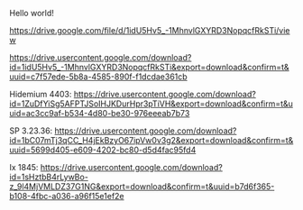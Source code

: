 Hello world!

https://drive.google.com/file/d/1idU5Hv5_-1MhnvlGXYRD3NopqcfRkSTi/view

https://drive.usercontent.google.com/download?id=1idU5Hv5_-1MhnvlGXYRD3NopqcfRkSTi&export=download&confirm=t&uuid=c7f57ede-5b8a-4585-890f-f1dcdae361cb

Hidemium 4403: https://drive.usercontent.google.com/download?id=1ZuDfYiSg5AFPTJSoIHJKDurHpr3pTiVH&export=download&confirm=t&uuid=ac3cc9af-b534-4d80-be30-976eeeab7b73

SP 3.23.36: https://drive.usercontent.google.com/download?id=1bC07mTj3qCC_H4jEkBzyO67ipVw0v3g2&export=download&confirm=t&uuid=5699d405-e609-4202-bc80-d5d4fac95fd4

Ix 1845: https://drive.usercontent.google.com/download?id=1sHztbB4rLywBo-z_9l4MjVMLDZ37G1NG&export=download&confirm=t&uuid=b7d6f365-b108-4fbc-a036-a96f15e1ef2e
